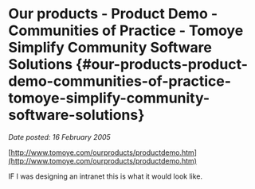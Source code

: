 # Our products - Product Demo - Communities of Practice - Tomoye Simplify Community Software Solutions {#our-products-product-demo-communities-of-practice-tomoye-simplify-community-software-solutions}

_Date posted: 16 February 2005_

[http://www.tomoye.com/ourproducts/productdemo.htm](http://www.tomoye.com/ourproducts/productdemo.htm)

IF I was designing an intranet this is what it would look like.
